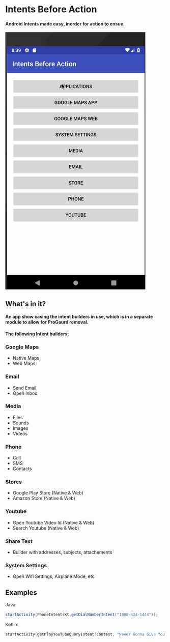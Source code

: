 # Intents Before Action
#### Android Intents made easy, inorder for action to ensue.

![Demo](https://github.com/seljabali/intents_before_action/blob/master/app/src/main/res/mipmap-mdpi/intents_before_action.gif)

## What's in it?
#### An app show casing the intent builders in use, which is in a separate module to allow for ProGaurd removal.
#### The following Intent builders:

### Google Maps
- Native Maps 
- Web Maps
### Email
- Send Email
- Open Inbox
### Media
- Files
- Sounds
- Images
- Videos
### Phone
- Call
- SMS
- Contacts
### Stores
- Google Play Store (Native & Web)
- Amazon Store (Native & Web)
### Youtube
- Open Youtube Video Id (Native & Web)
- Search Youtube (Native & Web)
### Share Text
- Builder with addresses, subjects, attachements
### System Settings
- Open Wifi Settings, Airplane Mode, etc

## Examples
Java:
```java
startActivity(PhoneIntentsKt.getDialNumberIntent("1800-424-1444"));
```
Kotlin:
```kotlin
startActivity(getPlayYouTubeQueryIntent(context, "Never Gonna Give You Up"))
```
